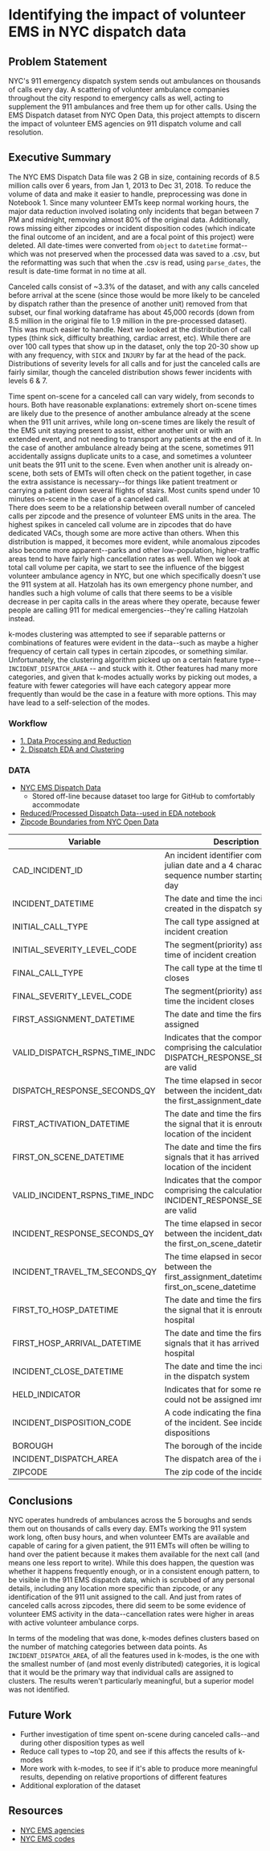 # Identifying the impact of volunteer EMS in NYC dispatch data

## Problem Statement

NYC's 911 emergency dispatch system sends out ambulances on thousands of calls every day. A scattering of volunteer ambulance companies throughout the city respond to emergency calls as well, acting to supplement the 911 ambulances and free them up for other calls. Using the EMS Dispatch dataset from NYC Open Data, this project attempts to discern the impact of volunteer EMS agencies on 911 dispatch volume and call resolution.

## Executive Summary

The NYC EMS Dispatch Data file was 2 GB in size, containing records of 8.5 million calls over 6 years, from Jan 1, 2013 to Dec 31, 2018. To reduce the volume of data and make it easier to handle, preprocessing was done in Notebook 1. Since many volunteer EMTs keep normal working hours, the major data reduction involved isolating only incidents that began between 7 PM and midnight, removing almost 80% of the original data. Additionally, rows missing either zipcodes or incident disposition codes (which indicate the final outcome of an incident, and are a focal point of this project) were deleted. All date-times were converted from `object` to `datetime` format--which was not preserved when the processed data was saved to a .csv, but the reformatting was such that when the .csv is read, using `parse_dates`, the result is date-time format in no time at all. <br>

Canceled calls consist of ~3.3% of the dataset, and with any calls canceled before arrival at the scene (since those would be more likely to be canceled by dispatch rather than the presence of another unit) removed from that subset, our final working dataframe has about 45,000 records (down from 8.5 million in the original file to 1.9 million in the pre-processed dataset). This was much easier to handle. Next we looked at the distribution of call types (think sick, difficulty breathing, cardiac arrest, etc). While there are over 100 call types that show up in the dataset, only the top 20-30 show up with any frequency, with `SICK` and `INJURY` by far at the head of the pack. Distributions of severity levels for all calls and for just the canceled calls are fairly similar, though the canceled distribution shows fewer incidents with levels 6 & 7. <br>

Time spent on-scene for a canceled call can vary widely, from seconds to hours. Both have reasonable explanations: extremely short on-scene times are likely due to the presence of another ambulance already at the scene when the 911 unit arrives, while long on-scene times are likely the result of the EMS unit staying present to assist, either another unit or with an extended event, and not needing to transport any patients at the end of it. In the case of another ambulance already being at the scene, sometimes 911 accidentally assigns duplicate units to a case, and sometimes a volunteer unit beats the 911 unit to the scene. Even when another unit is already on-scene, both sets of EMTs will often check on the patient together, in case the extra assistance is necessary--for things like patient treatment or carrying a patient down several flights of stairs. Most cunits spend under 10 minutes on-scene in the case of a canceled call. <br>
There does seem to be a relationship between overall number of canceled calls per zipcode and the presence of volunteer EMS units in the area. The highest spikes in canceled call volume are in zipcodes that do have dedicated VACs, though some are more active than others. When this distribution is mapped, it becomes more evident, while anomalous zipcodes also become more apparent--parks and other low-population, higher-traffic areas tend to have fairly high cancellation rates as well. When we look at total call volume per capita, we start to see the influence of the biggest volunteer ambulance agency in NYC, but one which specifically doesn't use the 911 system at all. Hatzolah has its own emergency phone number, and handles such a high volume of calls that there seems to be a visible decrease in per capita calls in the areas where they operate, because fewer people are calling 911 for medical emergencies--they're calling Hatzolah instead. <br>

k-modes clustering was attempted to see if separable patterns or combinations of features were evident in the data--such as maybe a higher frequency of certain call types in certain zipcodes, or something similar. Unfortunately, the clustering algorithm picked up on a certain feature type-- `INCIDENT_DISPATCH_AREA` -- and stuck with it. Other features had many more categories, and given that k-modes actually works by picking out modes, a feature with fewer categories will have each category appear more frequently than would be the case in a feature with more options. This may have lead to a self-selection of the modes.

### Workflow
* [1. Data Processing and Reduction](./code/data_processing_and_reduction.ipynb)
* [2. Dispatch EDA and Clustering](./code/dispatch_EDA_and_clustering.ipynb)

### DATA
* [NYC EMS Dispatch Data](https://data.cityofnewyork.us/Public-Safety/EMS-Incident-Dispatch-Data/76xm-jjuj)
    * Stored off-line because dataset too large for GitHub to comfortably accommodate
* [Reduced/Processed Dispatch Data--used in EDA notebook](https://drive.google.com/file/d/1ry0yvvLWxXXjHFxiUqGnR_Y-OwtTM0dp/view?usp=sharing)
* [Zipcode Boundaries from NYC Open Data](https://data.cityofnewyork.us/Business/Zip-Code-Boundaries/i8iw-xf4u)

| Variable | Description |
| --- | --- |
|CAD_INCIDENT_ID | An incident identifier comprising the julian date and a 4 character sequence number starting at 1 each day|
|INCIDENT_DATETIME | The date and time the incident was created in the dispatch system|
|INITIAL_CALL_TYPE  | The call type assigned at the time of incident creation|
|INITIAL_SEVERITY_LEVEL_CODE | The segment(priority) assigned at the time of incident creation|
|FINAL_CALL_TYPE  | The call type at the time the incident closes|
|FINAL_SEVERITY_LEVEL_CODE | The segment(priority) assigned at the time the incident closes|
|FIRST_ASSIGNMENT_DATETIME | The date and time the first unit is assigned|
|VALID_DISPATCH_RSPNS_TIME_INDC | Indicates that the components comprising the calculation of the DISPATCH_RESPONSE_SECONDS_QY are valid|
|DISPATCH_RESPONSE_SECONDS_QY | The time elapsed in seconds between the incident_datetime and the first_assignment_datetime|
|FIRST_ACTIVATION_DATETIME | The date and time the first unit gives the signal that it is enroute to the location of the incident|
|FIRST_ON_SCENE_DATETIME | The date and time the first unit signals that it has arrived at the location of the incident|
|VALID_INCIDENT_RSPNS_TIME_INDC | Indicates that the components comprising the calculation of the INCIDENT_RESPONSE_SECONDS_QY are valid|
|INCIDENT_RESPONSE_SECONDS_QY | The time elapsed in seconds between the incident_datetime and the first_on_scene_datetime|
|INCIDENT_TRAVEL_TM_SECONDS_QY | The time elapsed in seconds between the first_assignment_datetime and the first_on_scene_datetime|
|FIRST_TO_HOSP_DATETIME | The date and time the first unit gives the signal that it is enroute to the hospital|
|FIRST_HOSP_ARRIVAL_DATETIME | The date and time the first unit signals that it has arrived at the hospital|
|INCIDENT_CLOSE_DATETIME | The date and time the incident closes in the dispatch system|
|HELD_INDICATOR | Indicates that for some reason a unit could not be assigned immediately|
|INCIDENT_DISPOSITION_CODE | A code indicating the final outcome of the incident. See incident dispositions|
|BOROUGH | The borough of the incident location|
|INCIDENT_DISPATCH_AREA | The dispatch area of the incident|
|ZIPCODE | The zip code of the incident|


## Conclusions

NYC operates hundreds of ambulances across the 5 boroughs and sends them out on thousands of calls every day. EMTs working the 911 system work long, often busy hours, and when volunteer EMTs are available and capable of caring for a given patient, the 911 EMTs will often be willing to hand over the patient because it makes them available for the next call (and means one less report to write). While this does happen, the question was whether it happens frequently enough, or in a consistent enough pattern, to be visible in the 911 EMS dispatch data, which is scrubbed of any personal details, including any location more specific than zipcode, or any identification of the 911 unit assigned to the call. And just from rates of canceled calls across zipcodes, there did seem to be some evidence of volunteer EMS activity in the data--cancellation rates were higher in areas with active volunteer ambulance corps.

In terms of the modeling that was done, k-modes defines clusters based on the number of matching categories between data points. As `INCIDENT_DISPATCH_AREA`, of all the features used in k-modes, is the one with the smallest number of (and most evenly distributed) categories, it is logical that it would be the primary way that individual calls are assigned to clusters. The results weren't particularly meaningful, but a superior model was not identified.

## Future Work

* Further investigation of time spent on-scene during canceled calls--and during other disposition types as well
* Reduce call types to ~top 20, and see if this affects the results of k-modes
* More work with k-modes, to see if it's able to produce more meaningful results, depending on relative proportions of different features
* Additional exploration of the dataset

## Resources
* [NYC EMS agencies](https://www.nycremsco.org/wp-content/uploads/2017/11/EMS_Agency_Listing.pdf)
* [NYC EMS codes](https://www.n2nov.net/emscodes.html)
